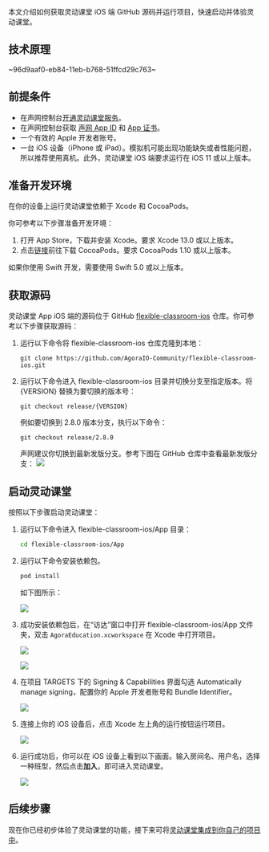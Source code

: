 本文介绍如何获取灵动课堂 iOS 端 GitHub 源码并运行项目，快速启动并体验灵动课堂。

## 技术原理

~96d9aaf0-eb84-11eb-b768-51ffcd29c763~

<a name="prerequisites"></a>

## 前提条件

-   在声网控制台[开通灵动课堂服务](/cn/agora-class/agora_class_enable?platform=Web)。
-   在声网控制台获取 [声网 App ID](/cn/Agora%20Platform/get_appid_token#获取-app-id) 和 [App 证书](/cn/Agora%20Platform/get_appid_token#获取-app-证书)。
-   一个有效的 Apple 开发者账号。
-   一台 iOS 设备（iPhone 或 iPad）。模拟机可能出现功能缺失或者性能问题，所以推荐使用真机。此外，灵动课堂 iOS 端要求运行在 iOS 11 或以上版本。

## 准备开发环境

在你的设备上运行灵动课堂依赖于 Xcode 和 CocoaPods。

你可参考以下步骤准备开发环境：

1. 打开 App Store，下载并安装 Xcode。要求 Xcode 13.0 或以上版本。
2. 点击[链接](https://guides.cocoapods.org/using/getting-started.html#getting-started)前往下载 CocoaPods。要求 CocoaPods 1.10 或以上版本。

<div class="alert info">如果你使用 Swift 开发，需要使用 Swift 5.0 或以上版本。</div> 

## 获取源码

灵动课堂 App iOS 端的源码位于 GitHub [flexible-classroom-ios](https://github.com/AgoraIO-Community/flexible-classroom-ios) 仓库。你可参考以下步骤获取源码：

1. 运行以下命令将 flexible-classroom-ios 仓库克隆到本地：
	
	```
	git clone https://github.com/AgoraIO-Community/flexible-classroom-ios.git
	```

2. 运行以下命令进入 flexible-classroom-ios 目录并切换分支至指定版本。将 {VERSION} 替换为要切换的版本号：
	
	```
	git checkout release/{VERSION} 
	```
	
	例如要切换到 2.8.0 版本分支，执行以下命令：
	
	```
	git checkout release/2.8.0
	```

   声网建议你切换到最新发版分支。参考下图在 GitHub 仓库中查看最新发版分支：
   ![](https://web-cdn.agora.io/docs-files/1670308184065)

## 启动灵动课堂

按照以下步骤启动灵动课堂：

1. 运行以下命令进入 flexible-classroom-ios/App 目录：

    ```bash
    cd flexible-classroom-ios/App
    ```

2. 运行以下命令安装依赖包。

    ```bash
    pod install
    ```

    如下图所示：

    ![](https://web-cdn.agora.io/docs-files/1670310132026)

3. 成功安装依赖包后，在“访达”窗口中打开 flexible-classroom-ios/App 文件夹，双击 `AgoraEducation.xcworkspace` 在 Xcode 中打开项目。

   ![](https://web-cdn.agora.io/docs-files/1648725644218)

   ![](https://web-cdn.agora.io/docs-files/1648725725804)

4. 在项目 TARGETS 下的 Signing & Capabilities 界面勾选 Automatically manage signing，配置你的 Apple 开发者账号和 Bundle Identifier。

   ![](https://web-cdn.agora.io/docs-files/1648725848162)

5. 连接上你的 iOS 设备后，点击 Xcode 左上角的运行按钮运行项目。

   ![](https://web-cdn.agora.io/docs-files/1648725959472)

6. 运行成功后，你可以在 iOS 设备上看到以下画面。输入房间名、用户名，选择一种班型，然后点击**加入**，即可进入灵动课堂。

   ![](https://web-cdn.agora.io/docs-files/1648726024179)

## 后续步骤

现在你已经初步体验了灵动课堂的功能，接下来可将[灵动课堂集成到你自己的项目中](/cn/agora-class/agora_class_integrate_ios?platform=iOS)。